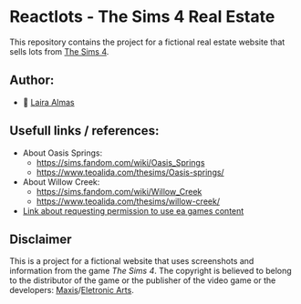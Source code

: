 # Reactlots - The Sims 4 Real Estate

This repository contains the project for a fictional real estate website that sells lots from [The Sims 4](https://www.ea.com/games/the-sims/the-sims-4).

## Author:

- 🦖 [Laira Almas](https://github.com/lairaalmas)

## Usefull links / references:

- About Oasis Springs:
  - https://sims.fandom.com/wiki/Oasis_Springs
  - https://www.teoalida.com/thesims/Oasis-springs/
- About Willow Creek:
  - https://sims.fandom.com/wiki/Willow_Creek
  - https://www.teoalida.com/thesims/willow-creek/
- [Link about requesting permission to use ea games content](https://help.ea.com/za/help/faq/how-to-request-permission-for-ea-games-content/)

## Disclaimer

This is a project for a fictional website that uses screenshots and information from the game _The Sims 4_. The copyright is believed to belong to the distributor of the game or the publisher of the video game or the developers: [Maxis](https://www.ea.com/ea-studios/maxis)/[Eletronic Arts](https://www.ea.com/ea-studios).
